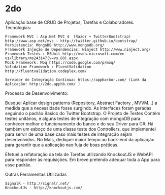 2do
===

Aplicação base de CRUD de Projetos, Tarefas e Colaboradores.
Tecnologias:
	
	Framework MVC : Asp.Net MVC 4  (Razor + TwitterBootstrap) http://www.asp.net/mvc - http://twitter.github.io/bootstrap/
	Persistencia: MongoDB http://www.mongodb.org/
	Framework Injeção de Dependencias: Ninject http://www.ninject.org/
	Framework Testes : MSUnit http://msdn.microsoft.com/en-us/library/ms243147(v=vs.80).aspx
	Mock Framework: Moq https://code.google.com/p/moq/
	Validation Framework : FluentValidation http://fluentvalidation.codeplex.com/
	
	Servidor de Integração Contínua: https://appharbor.com/ (Link da Aplicação: http://2do.apphb.com/ )
	
	
Processo de Desenvolvimento: 	

Busquei Aplicar design patterns (Repository, Abstract Factory , MVVM...) a medida que a necessidade fosse surgindo. As Interfaces foram geradas seguindo o padrão Basico do Twitter Bootstrap. O Projeto de Testes Contém testes unitários, e alguns testes de integração com mongoDB para conhecer melhor o funcionamento do banco e do seu Driver para C#. Há também um esboço de uma classe teste dos Controllers, que implementei para servir de uma base caso mais testes de integração sejam desenvolvidos. No Mais, dediquei maior tempo ao back-end da aplicação para garantir que a aplicação nao fuja de boas práticas. 

Efetuei a refatoração da tela de Tarefas utilizando KnockoutJS e WebAPI para responder às requisições. Em breve pretendo adequar toda a App para esse padrão.


Outras Ferramentas Utilizadas 

	SignalR - http://signalr.net/
	KnockoutJs - http://knockoutjs.com/

	
	